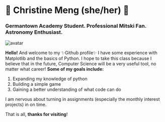 # :seedling: Christine Meng (she/her) :seedling:
### Germantown Academy Student. Professional Mitski Fan. Astronomy Enthusiast.

![avatar](https://user-images.githubusercontent.com/90335917/132956958-07d0d398-c4d8-4e41-894d-75c313494d28.png)



**Hello!** And welcome to my ✨Github profile✨ 
I have some experience with Matplotlib and the basics of Python. 
I hope to take this class because I believe that in the future, Computer Science will be a very useful tool, no matter what career! 
**Some of my goals include:**
  1. Expanding my knowledge of python
  2. Building a simple game 
  3. Gaining a better understanding of what code can do
  
I am nervous about turning in assignments (especially the monthly interest projects) in on time.

That is all, **thanks for visiting**!
